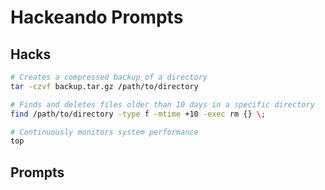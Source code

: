 # Hackeando Prompts

## Hacks

```bash
# Creates a compressed backup of a directory
tar -czvf backup.tar.gz /path/to/directory

# Finds and deletes files older than 10 days in a specific directory
find /path/to/directory -type f -mtime +10 -exec rm {} \;

# Continuously monitors system performance
top

```

## Prompts

```bash

```